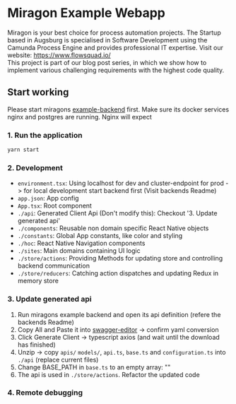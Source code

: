# Miragon Example Webapp
Miragon is your best choice for process automation projects. The Startup based in Augsburg is specialised in Software Development using the Camunda Process Engine and provides professional IT expertise. Visit our website: https://www.flowsquad.io/ </br>
This project is part of our blog post series, in which we show how to implement various challenging requirements with the highest code quality.

## Start working
Please start miragons [example-backend](https://github.com/FlowSquad/code-examples/tree/main/projects/miragon-example-project) first. 
Make sure its docker services nginx and postgres are running. Nginx will expect 

### 1. Run the application
``` bash
yarn start
```

### 2. Development
- `environment.tsx`: Using localhost for dev and cluster-endpoint for prod -> for local development start backend first (Visit backends Readme)
- `app.json`: App config
- `App.tsx`: Root component
- `./api`: Generated Client Api (Don't modify this): Checkout '3. Update generated api'
- `./components`: Reusable non domain specific React Native objects
- `./constants`: Global App constants, like color and styling
- `./hoc`: React Native Navigation components
- `./sites`: Main domains containing UI logic
- `./store/actions`: Providing Methods for updating store and controlling backend communication
- `./store/reducers`: Catching action dispatches and updating Redux in memory store

### 3. Update generated api
1. Run miragons example backend and open its api definition (refere the backends Readme)
2. Copy All and Paste it into [swagger-editor](http://editor.swagger.io/) -> confirm yaml conversion
3. Click Generate Client -> typescript axios (and wait until the download has finished)
4. Unzip -> copy `apis/` `models/`, `api.ts`, `base.ts` and `configuration.ts`  into `./api` (replace current files)
5. Change BASE_PATH in `base.ts` to an empty array: ""
6. The api is used in `./store/actions`. Refactor the updated code

### 4. Remote debugging
